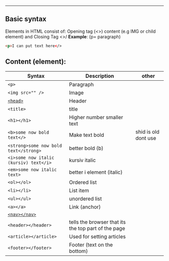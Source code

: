 ****

## Basic syntax
Elements in HTML consist of:
Opening tag (<>) content (e.g IMG or child element) and Closing Tag <>/
**Example**: (p= paragraph)
```html
<p>I can put text here</>
```


## Content (element):
| Syntax                                 | Description                                         | other                |
| -------------------------------------- | --------------------------------------------------- | -------------------- |
| `<p> `                                 | Paragraph                                           |                      |
| `<img src="" />`                       | Image                                               |                      |
| [`<head>`](head.md)                    | Header                                              |                      |
| `<title>`                              | title                                               |                      |
| `<h1></h1>`                            | Higher number smaller text                          |                      |
| `<b>some now bold text</>`             | Make text bold                                      | shid is old dont use |
| `<strong>some now bold text</strong>`  | better bold (b)                                     |                      |
| `<i>some now italic (kursiv) text</i>` | kursiv italic                                       |                      |
| `<em>some now italic text>`            | better i element (italic)                           |                      |
| `<ol></ol>`                            | Ordered list                                        |                      |
| `<li></li>`                            | List item                                           |                      |
| `<ul></ul>`                            | unordered list                                      |                      |
| `<a></a>`                              | Link (anchor)                                       |                      |
| [`<nav></nav>`](nav.md)                |                                                     |                      |
| `<header></header>`                    | tells the browser that its the top part of the page |                      |
| `<article></article> `                 | Used for setting articles                           |                      |
| `<footer></footer>`                    | Footer (text on the bottom)                                                    |                      |






